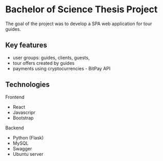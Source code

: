 # Bachelor of Science Thesis Project
The goal of the project was to develop a SPA web application for tour guides.

## Key features
- user groups: guides, clients, guests,
- tour offers created by guides
- payments using cryptocurrencies - BitPay API


## Technologies
Frontend
- React
- Javascripr
- Bootstrap

Backend
- Python (Flask)
- MySQL
- Swagger
- Ubuntu server
